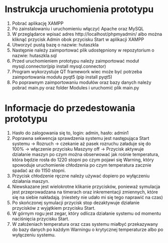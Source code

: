# Instrukcja uruchomienia prototypu

1. Pobrać aplikację XAMPP
2. Po zainstalowaniu i uruchomieniu włączyć Apache oraz MySQL
3. W przeglądarce wpisać adres http://localhost/phpmyadmin/  albo można kliknąć przycisk Admin obok przycisku Start w aplikacji XAMPP
4. Utworzyć pustą bazę o nazwie: hutaszkla
5. Następnie należy zaimportować plik udostępniony w repozytorium o nazwie: hutaszkla.sql
6. Przed uruchomieniem prototypu należy zaimportować moduł mysql.connector(pip install mysql.connector)
7. Program wykorzystuje QT framework wiec może być potrzeba zaimportowania modułu pyqt5 (pip install pyqt5)
8. Po poprawnym zaimportowaniu modułów oraz bazy danych należy pobrać main.py oraz folder Modules i uruchomić plik main.py

# Informacje do przedestowania prototypu
1. Hasło do zalogowania się to, login: admin, hasło: admin1
2. Poprawna sekwencja sprawdzenia systemu jest następująca
    Start systemu -> Rozruch -> czekanie aż pasek rozruchu załaduje się do 100% -> włączenie przycisku Maszyny off -> Przycisk aktywuje
    działanie maszyn po czym można obserwować jak rośnie temperatura, która będzie rosła do 1220 stopni po czym pojawi się Warning,
    który spowoduje uruchomienie chłodzenia po czym temperatura zacznie spadać az do 1150 stopni.
3. Przycisk chłodzenie ręczne należy używać dopiero po wyłączeniu działania maszyn.
4. Niewskazane jest wielokrotne klikanie przycisków, ponieważ symulacja jest przeprowadzana na timerach oraz inkrementacji zmiennych, które
   się na siebie nakładają. (niestety nie udało mi się tego naprawić na czas)
5. Po skończonej symulacji przycisk stop dezaktywuje działanie przycisków z wyjątkiem przycisku Start.
6. W górnym rogu jest zegar, który odlicza działanie systemu od momentu naciśnięcia przycisku Start.
7. W założeniach temperatura oraz czas systemu miałbyć przekazywany do bazy danych po każdym Warningu o krytycznej temperaturze albo
   po wyłączeniu systemu.
   
